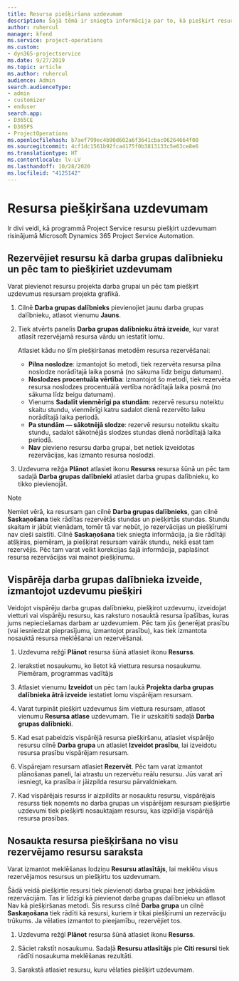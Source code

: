```yaml
---
title: Resursa piešķiršana uzdevumam
description: Šajā tēmā ir sniegta informācija par to, kā piešķirt resursus uzdevumiem.
author: ruhercul
manager: kfend
ms.service: project-operations
ms.custom:
- dyn365-projectservice
ms.date: 9/27/2019
ms.topic: article
ms.author: ruhercul
audience: Admin
search.audienceType:
- admin
- customizer
- enduser
search.app:
- D365CE
- D365PS
- ProjectOperations
ms.openlocfilehash: b7aef799ec4b90d602a6f3641cbac06264664f00
ms.sourcegitcommit: 4cf1dc1561b92fca4175f0b3813133c5e63ce8e6
ms.translationtype: HT
ms.contentlocale: lv-LV
ms.lasthandoff: 10/28/2020
ms.locfileid: "4125142"
---
```

# <a name="assign-a-resource-to-a-task"></a>Resursa piešķiršana uzdevumam

Ir divi veidi, kā programmā Project Service resursu piešķirt uzdevumam risinājumā Microsoft Dynamics 365 Project Service Automation.

## <a name="book-a-resource-as-a-team-member-and-then-assign-the-resource-to-a-task"></a>Rezervējiet resursu kā darba grupas dalībnieku un pēc tam to piešķiriet uzdevumam

Varat pievienot resursu projekta darba grupai un pēc tam piešķirt uzdevumus resursam projekta grafikā.

1. Cilnē **Darba grupas dalībnieks** pievienojiet jaunu darba grupas dalībnieku, atlasot vienumu **Jauns**. 

2. Tiek atvērts panelis **Darba grupas dalībnieku ātrā izveide**, kur varat atlasīt rezervējamā resursa vārdu un iestatīt lomu. 

    Atlasiet kādu no šīm piešķiršanas metodēm resursa rezervēšanai:

    - **Pilna noslodze**: izmantojot šo metodi, tiek rezervēta resursa pilna noslodze norādītajā laika posmā (no sākuma līdz beigu datumam).
    - **Noslodzes procentuāla vērtība**: izmantojot šo metodi, tiek rezervēta resursa noslodzes procentuālā vertība norādītajā laika posmā (no sākuma līdz beigu datumam).
    - Vienums **Sadalīt vienmērīgi pa stundām**: rezervē resursu noteiktu skaitu stundu, vienmērīgi katru sadalot dienā rezervēto laiku norādītajā laika periodā.
    - **Pa stundām — sākotnējā slodze**: rezervē resursu noteiktu skaitu stundu, sadalot sākotnējās slodzes stundas dienā norādītajā laika periodā.
    - **Nav** pievieno resursu darba grupai, bet netiek izveidotas rezervācijas, kas izmanto resursa noslodzi.

3. Uzdevuma režģa **Plānot** atlasiet ikonu **Resurss** resursa šūnā un pēc tam sadaļā **Darba grupas dalībnieki** atlasiet darba grupas dalībnieku, ko tikko pievienojāt. 

> [!NOTE]
> Ņemiet vērā, ka resursam gan cilnē **Darba grupas dalībnieks**, gan cilnē **Saskaņošana** tiek rādītas rezervētās stundas un piešķirtās stundas. Stundu skaitam ir jābūt vienādam, tomēr tā var nebūt, jo rezervācijas un piešķīrumi nav cieši saistīti. Cilnē **Saskaņošana** tiek sniegta informācija, ja šie rādītāji atšķiras, piemēram, ja piešķirat resursam vairāk stundu, nekā esat tam rezervējis. Pēc tam varat veikt korekcijas šajā informācija, paplašinot resursa rezervācijas vai mainot piešķīrumu.

## <a name="create-a-generic-team-member-through-task-assignment"></a>Vispārēja darba grupas dalībnieka izveide, izmantojot uzdevumu piešķiri

Veidojot vispārēju darba grupas dalībnieku, piešķirot uzdevumu, izveidojat vietturi vai vispārēju resursu, kas raksturo nosauktā resursa īpašības, kuras jums nepieciešamas darbam ar uzdevumiem. Pēc tam jūs ģenerējat prasību (vai iesniedzat pieprasījumu, izmantojot prasību), kas tiek izmantota nosauktā resursa meklēšanai un rezervēšanai.

1. Uzdevuma režģī **Plānot** resursa šūnā atlasiet ikonu **Resurss**.

2. Ierakstiet nosaukumu, ko lietot kā viettura resursa nosaukumu. Piemēram, programmas vadītājs

3. Atlasiet vienumu **Izveidot** un pēc tam laukā **Projekta darba grupas dalībnieka ātrā izveide** iestatiet lomu vispārējam resursam.

4. Varat turpināt piešķirt uzdevumus šim viettura resursam, atlasot vienumu **Resursa atlase** uzdevumam. Tie ir uzskaitīti sadaļā **Darba grupas dalībnieki**.

5. Kad esat pabeidzis vispārējā resursa piešķiršanu, atlasiet vispārējo resursu cilnē **Darba grupa** un atlasiet **Izveidot prasību**, lai izveidotu resursa prasību vispārējam resursam.

6. Vispārejam resursam atlasiet **Rezervēt**. Pēc tam varat izmantot plānošanas paneli, lai atrastu un rezervētu reālu resursu. Jūs varat arī iesniegt, ka prasība ir jāizpilda resursu pārvaldniekam.

7. Kad vispārējais resurss ir aizpildīts ar nosauktu resursu, vispārējais resurss tiek noņemts no darba grupas un vispārējam resursam piešķirtie uzdevumi tiek piešķirti nosauktajam resursu, kas izpildīja vispārējā resursa prasības.

## <a name="assign-a-named-resource-from-the-list-of-all-bookable-resources"></a>Nosaukta resursa piešķiršana no visu rezervējamo resursu saraksta

Varat izmantot meklēšanas lodziņu **Resursu atlasītājs**, lai meklētu visus rezervējamos resursus un piešķirtu tos uzdevumam.

Šādā veidā piešķirtie resursi tiek pievienoti darba grupai bez jebkādām rezervācijām. Tas ir līdzīgi kā pievienot darba grupas dalībnieku un atlasot Nav kā piešķiršanas metodi. Šis resurss cilnē **Darba grupa** un cilnē **Saskaņošana** tiek rādīti kā resursi, kuriem ir tikai piešķīrumi un rezervāciju trūkums. Ja vēlaties izmantot to pieejamību, rezervējiet tos.

1. Uzdevuma režģī **Plānot** resursa šūnā atlasiet ikonu **Resurss**.

2. Sāciet rakstīt nosaukumu. Sadaļā **Resursu atlasītājs** pie **Citi resursi** tiek rādīti nosaukuma meklēšanas rezultāti.

3. Sarakstā atlasiet resursu, kuru vēlaties piešķirt uzdevumam.

